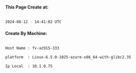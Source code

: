 
   
#### This Page Create at:

```bash

2024-08-12 - 14:41:02 UTC

```

#### Create By Machine:

```bash

Host Name : fv-az915-333

platform  : Linux-6.5.0-1025-azure-x86_64-with-glibc2.35

Ip Local  : 10.1.0.75

```

